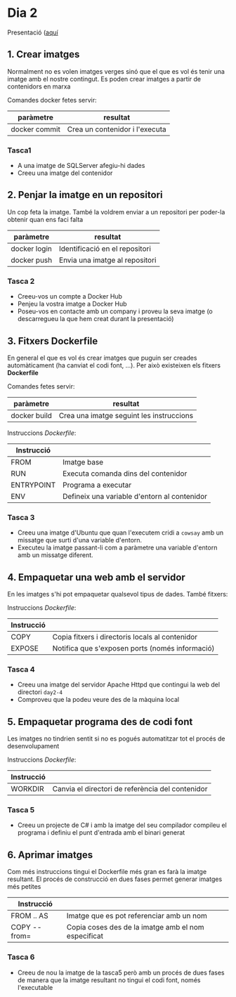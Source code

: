 # Dia 2

Presentació ([aquí](https://docs.google.com/presentation/d/1FugK5vONYescJq7FaY1NABirlihU10fVPw52gAT4Zjk/edit?usp=sharing)

## 1. Crear imatges

Normalment no es volen imatges verges sinó que el que es vol és tenir una imatge
amb el nostre contingut. Es poden crear imatges a partir de contenidors en marxa

Comandes docker fetes servir:

| paràmetre     | resultat                       |
| ------------- | ------------------------------ |
| docker commit | Crea un contenidor i l'executa |

### Tasca1

- A una imatge de SQLServer afegiu-hi dades
- Creeu una imatge del contenidor

## 2. Penjar la imatge en un repositori

Un cop feta la imatge. També la voldrem enviar a un repositori per poder-la obtenir
quan ens faci falta

| paràmetre    | resultat                       |
| ------------ | ------------------------------ |
| docker login | Identificació en el repositori |
| docker push  | Envia una imatge al repositori |

### Tasca 2

- Creeu-vos un compte a Docker Hub
- Penjeu la vostra imatge a Docker Hub
- Poseu-vos en contacte amb un company i proveu la seva imatge (o descarregueu la que hem creat durant la presentació)

## 3. Fitxers Dockerfile

En general el que es vol és crear imatges que puguin ser creades automàticament (ha canviat el codi font, ...). Per això existeixen els fitxers **Dockerfile**

Comandes fetes servir:

| paràmetre    | resultat                                 |
| ------------ | ---------------------------------------- |
| docker build | Crea una imatge seguint les instruccions |

Instruccions _Dockerfile_:

| Instrucció |                                              |
| ---------- | -------------------------------------------- |
| FROM       | Imatge base                                  |
| RUN        | Executa comanda dins del contenidor          |
| ENTRYPOINT | Programa a executar                          |
| ENV        | Defineix una variable d'entorn al contenidor |

### Tasca 3

- Creeu una imatge d'Ubuntu que quan l'executem cridi a `cowsay` amb un missatge que surti d'una variable d'entorn.
- Executeu la imatge passant-li com a paràmetre una variable d'entorn amb un missatge diferent.

## 4. Empaquetar una web amb el servidor

En les imatges s'hi pot empaquetar qualsevol tipus de dades. També fitxers:

Instruccions _Dockerfile_:

| Instrucció |                                                 |
| ---------- | ----------------------------------------------- |
| COPY       | Copia fitxers i directoris locals al contenidor |
| EXPOSE     | Notifica que s'exposen ports (només informació) |

### Tasca 4

- Creeu una imatge del servidor Apache Httpd que contingui la web del directori `day2-4`
- Comproveu que la podeu veure des de la màquina local

## 5. Empaquetar programa des de codi font

Les imatges no tindrien sentit si no es pogués automatitzar tot el procés de desenvolupament

Instruccions _Dockerfile_:

| Instrucció |                                                  |
| ---------- | ------------------------------------------------ |
| WORKDIR    | Canvia el directori de referència del contenidor |

### Tasca 5

- Creeu un projecte de C# i amb la imatge del seu compilador compileu el programa i definiu el punt d'entrada amb el binari generat

## 6. Aprimar imatges

Com més instruccions tingui el Dockerfile més gran es farà la imatge resultant. El procés de construcció en dues fases permet generar imatges més petites

| Instrucció   |                                                     |
| ------------ | --------------------------------------------------- |
| FROM .. AS   | Imatge que es pot referenciar amb un nom            |
| COPY --from= | Copia coses des de la imatge amb el nom especificat |

### Tasca 6

- Creeu de nou la imatge de la tasca5 però amb un procés de dues fases de manera que la imatge resultant no tingui el codi font, només l'executable
